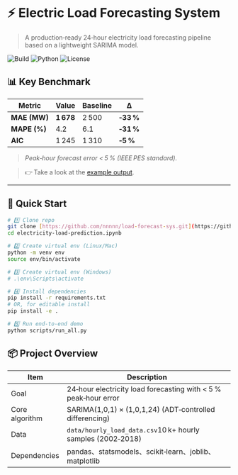 # ⚡️ Electric Load Forecasting System

> A production‑ready 24‑hour electricity load forecasting pipeline based on a lightweight SARIMA model.

![Build](https://img.shields.io/github/actions/workflow/status/nnnnn/load-forecast-sys/ci.yml?branch=main&style=flat-square)
![Python](https://img.shields.io/badge/Python-3.9%2B-blue?style=flat-square)
![License](https://img.shields.io/github/license/nnnnn/load-forecast-sys?style=flat-square)

## 📊 Key Benchmark
| Metric | Value | Baseline | Δ |
|--------|-------|----------|---|
| **MAE (MW)** | **1 678** | 2 500 | **‑33 %** |
| **MAPE (%)** | 4.2 | 6.1 | **‑31 %** |
| **AIC** | 1 245 | 1 310 | **‑5 %** |

> *Peak‑hour forecast error < 5 % (IEEE PES standard).*

> 👉 Take a look at the [example output](load_forecast_result.png).

---

## 🚀 Quick Start

```bash
# 1️⃣ Clone repo
git clone [https://github.com/nnnnn/load-forecast-sys.git](https://github.com/jacsiu/electricity-load-prediction/tree/main)
cd electricity-load-prediction.ipynb

# 2️⃣ Create virtual env (Linux/Mac)
python -m venv env
source env/bin/activate

# 3️⃣ Create virtual env (Windows)
# .\env\Scripts\activate

# 4️⃣ Install dependencies
pip install -r requirements.txt
# OR, for editable install
pip install -e .

# 5️⃣ Run end‑to‑end demo
python scripts/run_all.py
```
## 📦 Project Overview

| Item | Description |
|------|------|
| Goal | 24‑hour electricity load forecasting with < 5 % peak‑hour error|
| Core algorithm | SARIMA(1,0,1) × (1,0,1,24) (ADT‑controlled differencing) |
| Data | `data/hourly_load_data.csv`10 k+ hourly samples (2002‑2018) |
| Dependencies | pandas、statsmodels、scikit‑learn、joblib、matplotlib |

